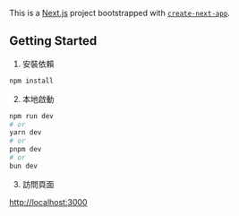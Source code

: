 This is a [Next.js](https://nextjs.org) project bootstrapped with [`create-next-app`](https://nextjs.org/docs/app/api-reference/cli/create-next-app).

## Getting Started

1. 安裝依賴

```bash
npm install
```

2. 本地啟動

```bash
npm run dev
# or
yarn dev
# or
pnpm dev
# or
bun dev
```

3. 訪問頁面

[http://localhost:3000](http://localhost:3000)
